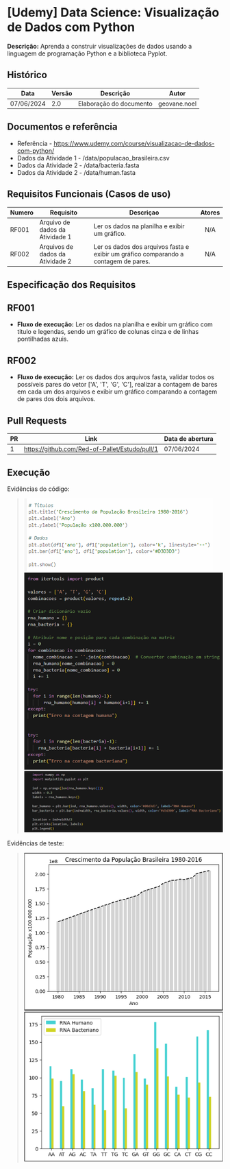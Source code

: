 # **[Udemy] Data Science: Visualização de Dados com Python**

**Descrição:** Aprenda a construir visualizações de dados usando a linguagem de programação Python e a biblioteca Pyplot.

## **Histórico**

| Data | Versão | Descrição | Autor |
| --- | --- | --- | --- |
| 07/06/2024 | 2.0 | Elaboração do documento | geovane.noel |

## **Documentos e referência**
- Referência - https://www.udemy.com/course/visualizacao-de-dados-com-python/
- Dados da Atividade 1 - /data/populacao_brasileira.csv
- Dados da Atividade 2 - /data/bacteria.fasta
- Dados da Atividade 2 - /data/human.fasta

## **Requisitos Funcionais (Casos de uso)**

| Numero | Requisito | Descriçao | Atores |
| --- | --- | --- | :---: |
| RF001 | Arquivo de dados da Atividade 1 | Ler os dados na planilha e exibir um gráfico. | N/A |
| RF002 | Arquivos de dados da Atividade 2 | Ler os dados dos arquivos fasta e exibir um gráfico comparando a contagem de pares. | N/A |

## **Especificação dos Requisitos**

## **RF001**
- **Fluxo de execução:** Ler os dados na planilha e exibir um gráfico com titulo e legendas, sendo um gráfico de colunas cinza e de linhas pontilhadas azuis.
<!-- - **Fluxo alternativo:** Não Existe
- **Fluxo de exceçao:** Não Existe -->
## **RF002**
- **Fluxo de execução:** Ler os dados dos arquivos fasta, validar todos os possíveis pares do vetor ['A', 'T', 'G', 'C'], realizar a contagem de bares em cada um dos arquivos e exibir um gráfico comparando a contagem de pares dos dois arquivos.
<!-- - **Fluxo alternativo:** Não Existe
- **Fluxo de exceçao:** Não Existe -->

## **Pull Requests**

| PR | Link | Data de abertura |
| --- | --- | --- |
| 1 | <https://github.com/Red-of-Pallet/Estudo/pull/1> | 07/06/2024 |

## **Execução**

Evidências do código:
> ![Montando o gráfico - Atividade 1](/dataScience/visualizacao-de-dados-com-python/imgs/figura01.png)
> ![Montando pares - Atividade 2](/dataScience/visualizacao-de-dados-com-python/imgs/figura02.png)
> ![Montando o gráfico - Atividade 2](/dataScience/visualizacao-de-dados-com-python/imgs/figura03.png)

Evidências de teste:
> ![Resultado - Atividade 1](/dataScience/visualizacao-de-dados-com-python/imgs/figura04.png)
> ![Resultado - Atividade 2](/dataScience/visualizacao-de-dados-com-python/imgs/figura05.png)
